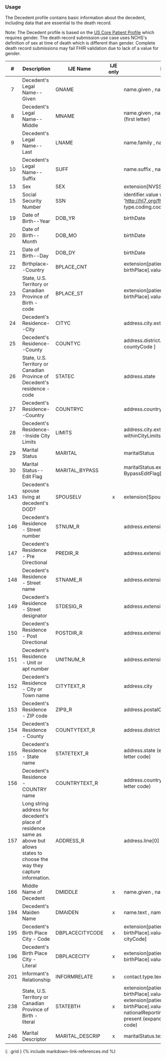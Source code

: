 ### Usage
The Decedent profile contains basic information about the decedent, including data that are essential to the death record.

  Note: The Decedent profile is based on the [US Core Patient Profile](http://hl7.org/fhir/us/core/StructureDefinition-us-core-patient.html) which requires gender.
  The death record submission use case uses NCHS's definition of sex at time of death which is different than gender.  Complete death record submissions may fail FHIR validation
  due to lack of a value for gender.

| **#** |  **Description**   |  **IJE Name**   | IJE only |  **Field**  |  **Type**  | **Value Set**  |
| :---------: | ------------- | ------------ | :----------: |---------- | -------- | -------- |
| 7 | Decedent's Legal Name--Given  | GNAME| |name.given , name.use = official | string | - | 
| 8 | Decedent's Legal Name--Middle | MNAME| |name.given , name.use = official (first letter) | string | - | 
| 9 | Decedent's Legal Name--Last | LNAME| |name.family , name.use = official | string | - | 
| 10 | Decedent's Legal Name--Suffix | SUFF| |name.suffix , name.use = official | string | - | 
| 13 | Sex | SEX| |extension[NVSS-SexAtDeath]  | codeable | [AdministrativeGenderVS] | 
| 15 | Social Security Number | SSN| |identifier.value where system = 'http://hl7.org/fhir/sid/us-ssn and type.coding.code="SB" | string | - | 
| 19 | Date of Birth--Year | DOB_YR| |birthDate | dateTime | See [PartialDatesAndTimes] | 
| 20 | Date of Birth--Month | DOB_MO| |birthDate | dateTime | See [PartialDatesAndTimes] | 
| 21 | Date of Birth--Day | DOB_DY| |birthDate | dateTime | See [PartialDatesAndTimes] | 
| 22 | Birthplace--Country | BPLACE_CNT| |extension[patient-birthPlace].value[x].country  | string | [BirthplaceCountryVS] | 
| 23 | State, U.S. Territory or Canadian Province of Birth - code | BPLACE_ST| |extension[patient-birthPlace].value[x].state | string | [StatesTerritoriesProvincesVS] | 
| 24 | Decedent's Residence--City | CITYC| |address.city.extension[ cityCode ] | string | see [CityCodes] | 
| 25 | Decedent's Residence--County | COUNTYC| |address.district.extension[ countyCode ] | string | see [CountyCodes] | 
| 26 | State, U.S. Territory or Canadian Province of Decedent's residence - code | STATEC| |address.state | string | [StatesTerritoriesProvincesVS] | 
| 27 | Decedent's Residence--Country | COUNTRYC| |address.country | string | [ResidenceCountryVS] | 
| 28 | Decedent's Residence--Inside City Limits | LIMITS| |address.city.extension[ withinCityLimits]  | codeable | [YesNoUnknownVS] | 
| 29 | Marital Status | MARITAL| |maritalStatus | codeable |  [MaritalStatusVS] | 
| 30 | Marital Status--Edit Flag | MARITAL_BYPASS| |maritalStatus.extension[ BypassEditFlag]  | codeable | [EditBypass0124VS] | 
| 143 | Decedent's spouse living at decedent's DOD? | SPOUSELV| x|extension[SpouseAlive]  | codeable |  [SpouseAliveVS] | 
| 146 | Decedent's Residence - Street number | STNUM_R| |address.extension[stnum] | string | - | 
| 147 | Decedent's Residence - Pre Directional | PREDIR_R| |address.extension[predir] | string | - | 
| 148 | Decedent's Residence - Street name | STNAME_R| |address.extension[stname] | string | - | 
| 149 | Decedent's Residence - Street designator | STDESIG_R| |address.extension[stdesig] | string | - | 
| 150 | Decedent's Residence - Post Directional | POSTDIR_R| |address.extension[postdir] | string | - | 
| 151 | Decedent's Residence - Unit or apt number | UNITNUM_R| |address.extension[unitnum] | string | - | 
| 152 | Decedent's Residence - City or Town name | CITYTEXT_R| |address.city | string | - | 
| 153 | Decedent's Residence - ZIP code | ZIP9_R| |address.postalCode | string | - | 
| 154 | Decedent's Residence - County | COUNTYTEXT_R| |address.district | string | - | 
| 155 | Decedent's Residence - State name | STATETEXT_R | |address.state (expanded from 2 letter code) | string | See [StateLiterals] | 
| 156 | Decedent's Residence - COUNTRY name | COUNTRYTEXT_R| |address.country (expanded from 2 letter code) | string | See [CountryLiterals] | 
| 157 | Long string address for decedent's place of residence same as above but allows states to choose the way they capture information. | ADDRESS_R| |address.line[0] | string | - | 
| 166 | Middle Name of Decedent  | DMIDDLE| x|name.given , name.use = official | string | - | 
| 194 | Decedent's Maiden Name | DMAIDEN| x|name.text , name.use=maiden | string | - | 
| 195 | Decedent's Birth Place City - Code | DBPLACECITYCODE| x|extension[patient-birthPlace].value[x].city.extension[ cityCode] | integer | see [CityCodes] | 
| 196 | Decedent's Birth Place City - Literal | DBPLACECITY| x|extension[patient-birthPlace].value[x].city | string | - | 
| 201 | Informant's Relationship | INFORMRELATE| x|contact.type.text  | string (30 characters) | - | 
| 238 | State, U.S. Territory or Canadian Province of Birth - literal | STATEBTH| x|extension[patient-birthPlace].value[x].state or extension[patient-birthPlace].value[x].state.extension[ nationalReportingJurisdictionId] if present    (expanded from 2 letter code) | string | See [StateLiterals] | 
| 246 | Marital Descriptor | MARITAL_DESCRIP| x|maritalStatus.text  | string | - | 
{: .grid }
{% include markdown-link-references.md %}
